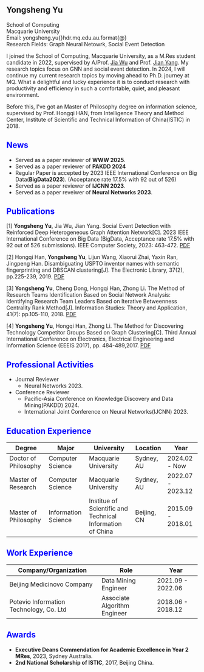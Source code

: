 ## Yongsheng Yu

School of Computing<br>
Macquarie University<br>
Email: yongsheng.yu{}hdr.mq.edu.au.format{@}<br>
Research Fields: Graph Neural Netowrk, Social Event Detection

I joined the School of Computing, Macquarie University, as a M.Res student candidate in 2022, supervised by A/Prof. [Jia Wu](http://web.science.mq.edu.au/~jiawu/) and Prof. [Jian Yang](http://web.science.mq.edu.au/~jian/). My research topics focus on GNN and social event detection. In 2024, I will continue my current research topics by moving ahead to Ph.D. journey at MQ. What a delightful and lucky experience it is to conduct research with productivity and efficiency in such a comfortable, quiet, and pleasant environment.

Before this, I've got an Master of Philosophy degree on information science, supervised by Prof. Hongqi HAN, from Intelligence Theory and Method Center, Institute of Scientific and Technical Information of China(ISTIC) in 2018. <cr>

## <font color=blue>News</font>
- Served as a paper reviewer of **WWW 2025**.
- Served as a paper reviewer of **PAKDD 2024**
- Regular Paper is accepted by 2023 IEEE International Conference on Big Data(**BigData2023**). (Acceptance rate 17.5% with 92 out of 526)
- Served as a paper reviewer of **IJCNN 2023**.
- Served as a paper reveiwer of **Neural Networks 2023**.


## <font color=blue>Publications</font>
[1] **Yongsheng Yu**, Jia Wu, Jian Yang. Social Event Detection with Reinforced Deep Heterogeneous Graph Attention Network[C]. 2023 IEEE International Conference on Big Data (BigData, Acceptance rate 17.5% with 92 out of 526 submissions). IEEE Computer Society, 2023: 463-472. [PDF](https://ieeexplore.ieee.org/stamp/stamp.jsp?arnumber=10386153) <cr>

[2] Hongqi Han, **Yongsheng Yu**, Lijun Wang, Xiaorui Zhai, Yaxin Ran, Jingpeng Han. Disambiguating USPTO inventor names with semantic fingerprinting and DBSCAN clustering[J]. The Electronic Library, 37(2), pp.225-239, 2019. [PDF](https://doi.org/10.1108/EL-12-2018-0232) <cr>

[3] **Yongsheng Yu**, Cheng Dong, Hongqi Han, Zhong Li. The Method of Research Teams Identification Based on Social Network Analysis: Identifying Research Team Leaders Based on Iterative Betweenness Centrality Rank Method[J]. Information Studies: Theory and Application, 41(7): pp.105-110, 2018. [PDF](http://www.itapress.cn/CN/abstract/abstract401.shtml) <cr>

[4] **Yongsheng Yu**, Hongqi Han, Zhong Li. The Method for Discovering Technology Competitor Groups Based on Graph Clustering[C]. Third Annual International Conference on Electronics, Electrical Engineering and Information Science (EEEIS 2017), pp. 484-489,2017. [PDF](https://www.atlantis-press.com/proceedings/eeeis-17/25884622)<cr>

## <font color=blue>Professional Activities</font>
  * Journal Reviewer
    * Neural Networks 2023.
  * Conference Reviewer
    * Pacific-Asia Conference on Knowledge Discovery and Data Mining(PAKDD) 2024.
    * International Joint Conference on Neural Networks(IJCNN) 2023.

## <font color=blue>Education Experience</font>

Degree | Major | University | Location | Year
------ | ----- | ---------- | ---- | ---------
Doctor of Philosophy | Computer Science | Macquarie University | Sydney, AU | 2024.02 - Now
Master of Research | Computer Science | Macquarie University | Sydney, AU | 2022.07 - 2023.12
Master of Philosophy | Information Science | Institue of Scientific and Technical Information of China | Beijing, CN | 2015.09 - 2018.01

## <font color=blue>Work Experience</font>

Company/Organization | Role | Year
------ | ----- | ----
Beijing Medicinovo Company | Data Mining Engineer | 2021.09 - 2022.06
Potevio Information Technology, Co. Ltd | Associate Algorithm Engineer | 2018.06 - 2018.12

## <font color=blue>Awards</font>
 * **Executive Deans Commendation for Academic Excellence in Year 2 MRes**, 2023, Sydney Australia.
 * **2nd National Scholarship of ISTIC**, 2017, Beijing China.
